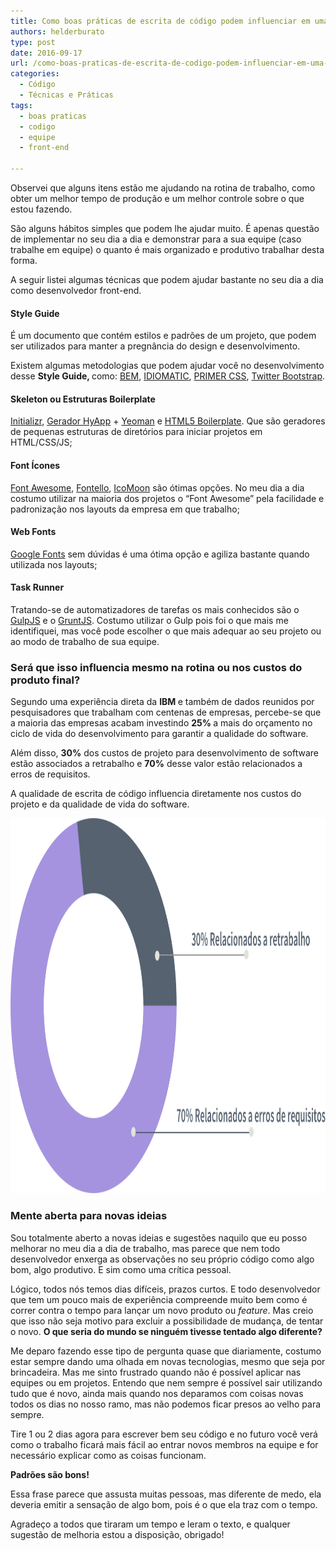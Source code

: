 ```yaml
---
title: Como boas práticas de escrita de código podem influenciar em uma melhor rotina de trabalho
authors: helderburato
type: post
date: 2016-09-17
url: /como-boas-praticas-de-escrita-de-codigo-podem-influenciar-em-uma-melhor-rotina-de-trabalho/
categories:
  - Código
  - Técnicas e Práticas
tags:
  - boas praticas
  - codigo
  - equipe
  - front-end

---
```

Observei que alguns itens estão me ajudando na rotina de trabalho, como obter um melhor tempo de produção e um melhor controle sobre o que estou fazendo.

São alguns hábitos simples que podem lhe ajudar muito. É apenas questão de implementar no seu dia a dia e demonstrar para a sua equipe (caso trabalhe em equipe) o quanto é mais organizado e produtivo trabalhar desta forma.

A seguir listei algumas técnicas que podem ajudar bastante no seu dia a dia como desenvolvedor front-end.

#### Style Guide

É um documento que contém estilos e padrões de um projeto, que podem ser utilizados para manter a pregnância do design e desenvolvimento.

Existem algumas metodologias que podem ajudar você no desenvolvimento desse <strong class="markup--strong markup--p-strong">Style Guide, </strong>como: <a href="http://getbem.com/introduction/" target="_blank">BEM</a>, <a href="https://github.com/necolas/idiomatic-css/tree/master/translations/pt-BR" target="_blank">IDIOMATIC</a>, <a href="http://primercss.io/scaffolding/" target="_blank">PRIMER CSS</a>, <a href="http://getbootstrap.com/css/" target="_blank">Twitter Bootstrap</a>.

#### Skeleton ou Estruturas Boilerplate

<a href="http://www.initializr.com/" target="_blank">Initializr</a>, <a href="https://github.com/helderburato/generator-hyapp" target="_blank">Gerador HyApp</a> + <a href="http://yeoman.io/" target="_blank">Yeoman</a> e <a href="https://html5boilerplate.com/" target="_blank">HTML5 Boilerplate</a>. Que são geradores de pequenas estruturas de diretórios para iniciar projetos em HTML/CSS/JS;

#### Font Ícones

<a href="http://fontawesome.io/" target="_blank">Font Awesome</a>, <a href="http://fontello.com/" target="_blank">Fontello</a>, <a href="https://icomoon.io/app/#/select" target="_blank">IcoMoon</a> são ótimas opções. No meu dia a dia costumo utilizar na maioria dos projetos o &#8220;Font Awesome&#8221; pela facilidade e padronização nos layouts da empresa em que trabalho;

#### Web Fonts

<a href="https://fonts.google.com/" target="_blank">Google Fonts</a> sem dúvidas é uma ótima opção e agiliza bastante quando utilizada nos layouts;

#### Task Runner

Tratando-se de automatizadores de tarefas os mais conhecidos são o <a href="http://gulpjs.com/" target="_blank">GulpJS</a> e o <a href="http://gruntjs.com/" target="_blank">GruntJS</a>. Costumo utilizar o Gulp pois foi o que mais me identifiquei, mas você pode escolher o que mais adequar ao seu projeto ou ao modo de trabalho de sua equipe.

### Será que isso influencia mesmo na rotina ou nos custos do produto final?

Segundo uma experiência direta da <strong class="markup--strong markup--p-strong">IBM </strong>e também de dados reunidos por pesquisadores que trabalham com centenas de empresas, percebe-se que a maioria das empresas acabam investindo <strong class="markup--strong markup--p-strong">25% </strong>a mais do orçamento no ciclo de vida do desenvolvimento para garantir a qualidade do software.

Além disso, <strong class="markup--strong markup--p-strong">30%</strong> dos custos de projeto para desenvolvimento de software estão associados a retrabalho e <strong class="markup--strong markup--p-strong">70%</strong> desse valor estão relacionados a erros de requisitos.

A qualidade de escrita de código influencia diretamente nos custos do projeto e da qualidade de vida do software.

<img class="alignnone size-full wp-image-56001" src="https://raw.githubusercontent.com/diegoeis/tableless-static-images/master/2016/09/Group.png" alt="Group" width="1138" height="600" />

### Mente aberta para novas ideias

Sou totalmente aberto a novas ideias e sugestões naquilo que eu posso melhorar no meu dia a dia de trabalho, mas parece que nem todo desenvolvedor enxerga as observações no seu próprio código como algo bom, algo produtivo. E sim como uma crítica pessoal.

Lógico, todos nós temos dias difíceis, prazos curtos. E todo desenvolvedor que tem um pouco mais de experiência compreende muito bem como é correr contra o tempo para lançar um novo produto ou <em class="markup--em markup--p-em">feature</em>. Mas creio que isso não seja motivo para excluir a possibilidade de mudança, de tentar o novo. <strong class="markup--strong markup--p-strong">O que seria do mundo se ninguém tivesse tentado algo diferente?</strong>

Me deparo fazendo esse tipo de pergunta quase que diariamente, costumo estar sempre dando uma olhada em novas tecnologias, mesmo que seja por brincadeira. Mas me sinto frustrado quando não é possível aplicar nas equipes ou em projetos. Entendo que nem sempre é possível sair utilizando tudo que é novo, ainda mais quando nos deparamos com coisas novas todos os dias no nosso ramo, mas não podemos ficar presos ao velho para sempre.

Tire 1 ou 2 dias agora para escrever bem seu código e no futuro você verá como o trabalho ficará mais fácil ao entrar novos membros na equipe e for necessário explicar como as coisas funcionam.

**Padrões são bons!**

Essa frase parece que assusta muitas pessoas, mas diferente de medo, ela deveria emitir a sensação de algo bom, pois é o que ela traz com o tempo.

Agradeço a todos que tiraram um tempo e leram o texto, e qualquer sugestão de melhoria estou a disposição, obrigado!